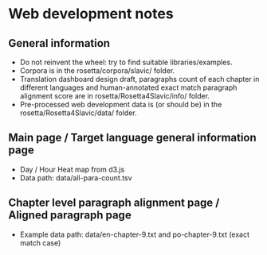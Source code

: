 # Web development notes
## General information	
- Do not reinvent the wheel: try to find suitable libraries/examples.   
- Corpora is in the rosetta/corpora/slavic/ folder.  
- Translation dashboard design draft, paragraphs count of each chapter in different languages and human-annotated exact match paragraph alignment score are in rosetta/Rosetta4Slavic/info/ folder.  
- Pre-processed web development data is (or should be) in the rosetta/Rosetta4Slavic/data/ folder.  
## Main page / Target language general information page
- Day / Hour Heat map from d3.js  
- Data path: data/all-para-count.tsv  
## Chapter level paragraph alignment page / Aligned paragraph page
- Example data path: data/en-chapter-9.txt and po-chapter-9.txt (exact match case)  

